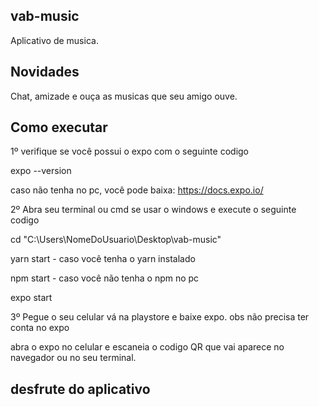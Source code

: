 ## vab-music
Aplicativo de musica.

## Novidades
Chat, amizade e ouça as musicas que seu amigo ouve.

## Como executar
1º verifique se você possui o expo com o seguinte codigo

expo --version

caso não tenha no pc, você pode baixa: https://docs.expo.io/

2º Abra seu terminal ou cmd se usar o windows e execute o seguinte codigo

cd "C:\Users\NomeDoUsuario\Desktop\vab-music"

yarn start - caso você tenha o yarn instalado

npm start - caso você não tenha o npm no pc

expo start

3º Pegue o seu celular vá na playstore e baixe expo. obs não precisa ter conta no expo

abra o expo no celular e escaneia o codigo QR que vai aparece no navegador ou no seu terminal.

## desfrute do aplicativo
